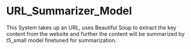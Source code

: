 # URL_Summarizer_Model
This System takes up an URL, uses Beautiful Soup to extract the key content from the website and further the content will be summarized by t5_small model finetuned for summarization.
